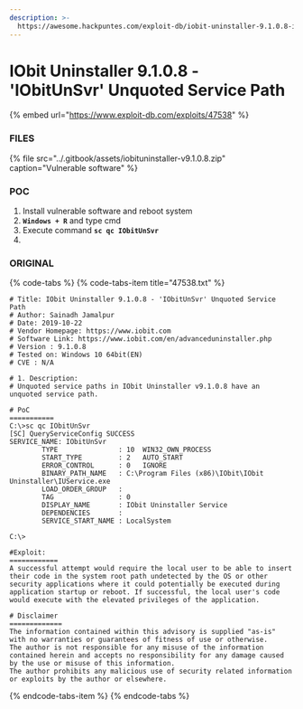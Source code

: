 ```yaml
---
description: >-
  https://awesome.hackpuntes.com/exploit-db/iobit-uninstaller-9.1.0.8-iobitunsvr-unquoted-service-path
---
```


# IObit Uninstaller 9.1.0.8 - 'IObitUnSvr' Unquoted Service Path

{% embed url="https://www.exploit-db.com/exploits/47538" %}

### FILES

{% file src="../.gitbook/assets/iobituninstaller-v9.1.0.8.zip" caption="Vulnerable software" %}

### POC

1. Install vulnerable software and reboot system
2. **`Windows + R`** and type cmd
3. Execute command **`sc qc IObitUnSvr`**
4. 
### ORIGINAL

{% code-tabs %}
{% code-tabs-item title="47538.txt" %}
```text
# Title: IObit Uninstaller 9.1.0.8 - 'IObitUnSvr' Unquoted Service Path
# Author: Sainadh Jamalpur
# Date: 2019-10-22
# Vendor Homepage: https://www.iobit.com
# Software Link: https://www.iobit.com/en/advanceduninstaller.php
# Version : 9.1.0.8
# Tested on: Windows 10 64bit(EN)
# CVE : N/A

# 1. Description:
# Unquoted service paths in IObit Uninstaller v9.1.0.8 have an unquoted service path.

# PoC
===========
C:\>sc qc IObitUnSvr
[SC] QueryServiceConfig SUCCESS
SERVICE_NAME: IObitUnSvr
        TYPE               : 10  WIN32_OWN_PROCESS
        START_TYPE         : 2   AUTO_START
        ERROR_CONTROL      : 0   IGNORE
        BINARY_PATH_NAME   : C:\Program Files (x86)\IObit\IObit Uninstaller\IUService.exe
        LOAD_ORDER_GROUP   :
        TAG                : 0
        DISPLAY_NAME       : IObit Uninstaller Service
        DEPENDENCIES       :
        SERVICE_START_NAME : LocalSystem

C:\>

#Exploit:
============
A successful attempt would require the local user to be able to insert their code in the system root path undetected by the OS or other security applications where it could potentially be executed during application startup or reboot. If successful, the local user's code would execute with the elevated privileges of the application.

# Disclaimer
=============
The information contained within this advisory is supplied "as-is" with no warranties or guarantees of fitness of use or otherwise.
The author is not responsible for any misuse of the information contained herein and accepts no responsibility for any damage caused by the use or misuse of this information.
The author prohibits any malicious use of security related information or exploits by the author or elsewhere.
```
{% endcode-tabs-item %}
{% endcode-tabs %}



